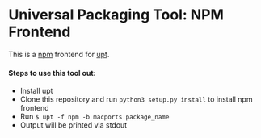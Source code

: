 # Universal Packaging Tool: NPM Frontend
This is a [npm](https://www.npmjs.com) frontend for [upt](https://pypi.python.org/pypi/upt).

#### Steps to use this tool out:

- Install upt 
- Clone this repository and run ```python3 setup.py install``` to install npm frontend
- Run ```$ upt -f npm -b macports package_name```
- Output will be printed via stdout

